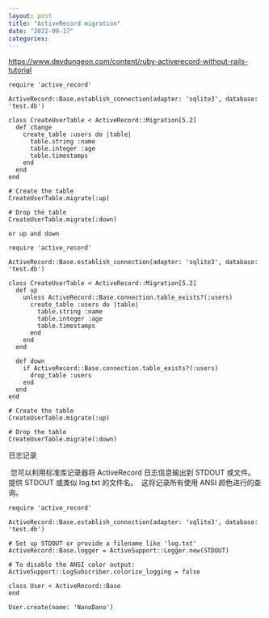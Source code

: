 ```yaml
---
layout: post
title: "ActiveRecord migration"
date: "2022-09-17"
categories: 
---
```

<p><a href="https://www.devdungeon.com/content/ruby-activerecord-without-rails-tutorial">https://www.devdungeon.com/content/ruby-activerecord-without-rails-tutorial</a></p>

<pre class="prettyprint">
<code class="ruby"><span class="kwd">require</span><span class="pln"> </span><span class="str">&#39;active_record&#39;</span><span class="pln">

</span><span class="typ">ActiveRecord</span><span class="pun">::</span><span class="typ">Base</span><span class="pun">.</span><span class="pln">establish_connection</span><span class="pun">(</span><span class="pln">adapter</span><span class="pun">:</span><span class="pln"> </span><span class="str">&#39;sqlite3&#39;</span><span class="pun">,</span><span class="pln"> database</span><span class="pun">:</span><span class="pln"> </span><span class="str">&#39;test.db&#39;</span><span class="pun">)</span><span class="pln">

</span><span class="kwd">class</span><span class="pln"> </span><span class="typ">CreateUserTable</span><span class="pln"> </span><span class="pun">&lt;</span><span class="pln"> </span><span class="typ">ActiveRecord</span><span class="pun">::</span><span class="typ">Migration</span><span class="pun">[</span><span class="lit">5.2</span><span class="pun">]</span><span class="pln">
  </span><span class="kwd">def</span><span class="pln"> change
    create_table </span><span class="pun">:</span><span class="pln">users </span><span class="kwd">do</span><span class="pln"> </span><span class="pun">|</span><span class="pln">table</span><span class="pun">|</span><span class="pln">
      table</span><span class="pun">.</span><span class="kwd">string</span><span class="pln"> </span><span class="pun">:</span><span class="pln">name
      table</span><span class="pun">.</span><span class="pln">integer </span><span class="pun">:</span><span class="pln">age
      table</span><span class="pun">.</span><span class="pln">timestamps
    </span><span class="kwd">end</span><span class="pln">
  </span><span class="kwd">end</span><span class="pln">
</span><span class="kwd">end</span><span class="pln">

</span><span class="com"># Create the table</span><span class="pln">
</span><span class="typ">CreateUserTable</span><span class="pun">.</span><span class="pln">migrate</span><span class="pun">(:</span><span class="pln">up</span><span class="pun">)</span><span class="pln">

</span><span class="com"># Drop the table</span><span class="pln">
</span><span class="typ">CreateUserTable</span><span class="pun">.</span><span class="pln">migrate</span><span class="pun">(:</span><span class="pln">down</span><span class="pun">)</span></code></pre>

<p><code>or up and down</code></p>

<pre class="prettyprint">
<code class="ruby"><span class="kwd">require</span><span class="pln"> </span><span class="str">&#39;active_record&#39;</span><span class="pln">

</span><span class="typ">ActiveRecord</span><span class="pun">::</span><span class="typ">Base</span><span class="pun">.</span><span class="pln">establish_connection</span><span class="pun">(</span><span class="pln">adapter</span><span class="pun">:</span><span class="pln"> </span><span class="str">&#39;sqlite3&#39;</span><span class="pun">,</span><span class="pln"> database</span><span class="pun">:</span><span class="pln"> </span><span class="str">&#39;test.db&#39;</span><span class="pun">)</span><span class="pln">

</span><span class="kwd">class</span><span class="pln"> </span><span class="typ">CreateUserTable</span><span class="pln"> </span><span class="pun">&lt;</span><span class="pln"> </span><span class="typ">ActiveRecord</span><span class="pun">::</span><span class="typ">Migration</span><span class="pun">[</span><span class="lit">5.2</span><span class="pun">]</span><span class="pln">
  </span><span class="kwd">def</span><span class="pln"> up
    </span><span class="kwd">unless</span><span class="pln"> </span><span class="typ">ActiveRecord</span><span class="pun">::</span><span class="typ">Base</span><span class="pun">.</span><span class="pln">connection</span><span class="pun">.</span><span class="pln">table_exists</span><span class="pun">?(:</span><span class="pln">users</span><span class="pun">)</span><span class="pln">
      create_table </span><span class="pun">:</span><span class="pln">users </span><span class="kwd">do</span><span class="pln"> </span><span class="pun">|</span><span class="pln">table</span><span class="pun">|</span><span class="pln">
        table</span><span class="pun">.</span><span class="kwd">string</span><span class="pln"> </span><span class="pun">:</span><span class="pln">name
        table</span><span class="pun">.</span><span class="pln">integer </span><span class="pun">:</span><span class="pln">age
        table</span><span class="pun">.</span><span class="pln">timestamps
      </span><span class="kwd">end</span><span class="pln">
    </span><span class="kwd">end</span><span class="pln">
  </span><span class="kwd">end</span><span class="pln">

  </span><span class="kwd">def</span><span class="pln"> down
    </span><span class="kwd">if</span><span class="pln"> </span><span class="typ">ActiveRecord</span><span class="pun">::</span><span class="typ">Base</span><span class="pun">.</span><span class="pln">connection</span><span class="pun">.</span><span class="pln">table_exists</span><span class="pun">?(:</span><span class="pln">users</span><span class="pun">)</span><span class="pln">
      drop_table </span><span class="pun">:</span><span class="pln">users
    </span><span class="kwd">end</span><span class="pln">
  </span><span class="kwd">end</span><span class="pln">
</span><span class="kwd">end</span><span class="pln">

</span><span class="com"># Create the table</span><span class="pln">
</span><span class="typ">CreateUserTable</span><span class="pun">.</span><span class="pln">migrate</span><span class="pun">(:</span><span class="pln">up</span><span class="pun">)</span><span class="pln">

</span><span class="com"># Drop the table</span><span class="pln">
</span><span class="typ">CreateUserTable</span><span class="pun">.</span><span class="pln">migrate</span><span class="pun">(:</span><span class="pln">down</span><span class="pun">)</span></code></pre>

<p>日志记录</p>

<p>&nbsp;您可以利用标准库记录器将 ActiveRecord 日志信息输出到 STDOUT 或文件。&nbsp; 提供 STDOUT 或类似 log.txt 的文件名。&nbsp; 这将记录所有使用 ANSI 颜色进行的查询。</p>

<pre class="prettyprint">
<code class="ruby"><span class="kwd">require</span><span class="pln"> </span><span class="str">&#39;active_record&#39;</span><span class="pln">

</span><span class="typ">ActiveRecord</span><span class="pun">::</span><span class="typ">Base</span><span class="pun">.</span><span class="pln">establish_connection</span><span class="pun">(</span><span class="pln">adapter</span><span class="pun">:</span><span class="pln"> </span><span class="str">&#39;sqlite3&#39;</span><span class="pun">,</span><span class="pln"> database</span><span class="pun">:</span><span class="pln"> </span><span class="str">&#39;test.db&#39;</span><span class="pun">)</span><span class="pln">

</span><span class="com"># Set up STDOUT or provide a filename like &#39;log.txt&#39;</span><span class="pln">
</span><span class="typ">ActiveRecord</span><span class="pun">::</span><span class="typ">Base</span><span class="pun">.</span><span class="pln">logger </span><span class="pun">=</span><span class="pln"> </span><span class="typ">ActiveSupport</span><span class="pun">::</span><span class="typ">Logger</span><span class="pun">.</span><span class="kwd">new</span><span class="pun">(</span><span class="pln">STDOUT</span><span class="pun">)</span><span class="pln">

</span><span class="com"># To disable the ANSI color output:</span><span class="pln">
</span><span class="typ">ActiveSupport</span><span class="pun">::</span><span class="typ">LogSubscriber</span><span class="pun">.</span><span class="pln">colorize_logging </span><span class="pun">=</span><span class="pln"> </span><span class="kwd">false</span><span class="pln">

</span><span class="kwd">class</span><span class="pln"> </span><span class="typ">User</span><span class="pln"> </span><span class="pun">&lt;</span><span class="pln"> </span><span class="typ">ActiveRecord</span><span class="pun">::</span><span class="typ">Base</span><span class="pln">
</span><span class="kwd">end</span><span class="pln">

</span><span class="typ">User</span><span class="pun">.</span><span class="pln">create</span><span class="pun">(</span><span class="pln">name</span><span class="pun">:</span><span class="pln"> </span><span class="str">&#39;NanoDano&#39;</span><span class="pun">)</span></code></pre>

